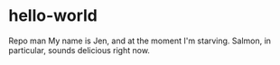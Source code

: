 # hello-world
Repo man
My name is Jen, and at the moment I'm starving. Salmon, in particular, sounds delicious right now.
